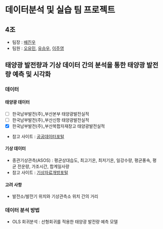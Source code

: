 # 데이터분석 및 실습 팀 프로젝트
## 4조
- 팀장 : [배진우](https://github.com/J-woooo)
- 팀원 : [오유민](https://github.com/ym-o), [유승우](https://github.com/seung-woo-ryu), [이주영](https://github.com/1122jinny)
## 태양광 발전량과 기상 데이터 간의 분석을 통한 태양광 발전량 예측 및 시각화
### 데이터
#### 태양광 데이터
- [ ] 한국남부발전(주)_부산본부 태양광발전실적
- [ ] 한국남부발전(주)_부산신항 태양광발전실적
- [X] 한국남부발전(주)_부산복합자재창고 태양광발전실적
- 참고 사이트 : [공공데이터포털](https://www.data.go.kr/index.do)
#### 기상 데이터
- 종관기상관측(ASOS) : 평균상대습도, 최고기온, 최저기온, 일강수량, 평균풍속, 평균 전운량, 가조시간, 합계일사량
- 참고 사이트 : [기상자료개방포털](https://data.kma.go.kr/data/grnd/selectAsosRltmList.do?pgmNo=36)
#### 고려 사항
- 발전소/발전기 위치와 기상관측소 위치 간의 거리
### 데이터 분석 방법
- OLS 회귀분석 : 선형회귀를 적용한 태양광 발전량 예측 모델
